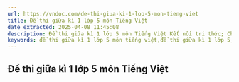 ```yaml
---
url: https://vndoc.com/de-thi-giua-ki-1-lop-5-mon-tieng-viet
title: Đề thi giữa kì 1 lớp 5 môn Tiếng Việt
date_extracted: 2025-04-08 11:45:08
description: Đề thi giữa kì 1 lớp 5 môn Tiếng Việt Kết nối tri thức; Chân trời sáng tạo; Cánh diều gồm các đề cương ôn tập, cùng các bộ đề thi giữa kì 1 bám sát chương trình có đáp án chi tiết
keywords: đề thi giữa kì 1 lớp 5 môn tiếng việt,đề thi giữa kì 1 lớp 5,đề thi giữa học kì 1 lớp 5,đề thi toán giữa kì 1 lớp 5,đề kiểm tra giữa kì 1 lớp 5,ôn tập giữa học kì 1 lớp 5,đề thi lớp 5 giữa học kì 1
---
```


## **Đề thi giữa kì 1 lớp 5 môn Tiếng Việt**
